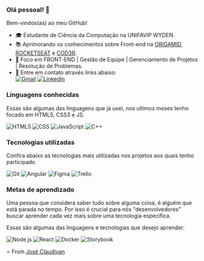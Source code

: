 ### Olá pessoal! 👋

Bem-vindos(as) ao meu GitHub!

- 🎓 Estudante de Ciência da Computação na UNIFAVIP WYDEN.  
- 📚 Aprimorando os conhecimentos sobre Front-end na [ORIGAMID](https://www.origamid.com/), [ROCKETSEAT](https://rocketseat.com.br/) e [COD3R](https://www.cod3r.com.br/).  
- 🎯 Foco em FRONT-END | Gestão de Equipe |  Gerenciamento de Projetos | Resolução de Problemas.
- 🔎 Entre em contato através links abaixo:  
[![Gmail](https://img.shields.io/badge/-GMAIL-D14836?style=for-the-badge&logo=gmail&logoColor=white)](mailto:claudivan0103@gmail.com)
[![LinkedIn](https://img.shields.io/badge/-LINKEDIN-0077B5?style=for-the-badge&logo=linkedin&logoColor=white)](https://www.linkedin.com/in/jose-claudivan-236561139/)

### Linguagens conhecidas

Essas são algumas das linguagens que já usei, nos ultimos meses tenho focado em HTML5, CSS3 e JS.

![HTML5](https://img.shields.io/badge/-HTML5-222222?style=flat&logo=html5)
![CSS](https://img.shields.io/badge/-CSS-222222?style=flat&logo=css3&logoColor=blue)
![JavaScript](https://img.shields.io/badge/-JavaScript-222222?style=flat&logo=javascript)
![C++](https://img.shields.io/badge/-C++-222222?style=flat&logo=c++&logoColor=3178c6)

### Tecnologias utilizadas

Confira abaixo as tecnologias mais utilizadas nos projetos aos quais tenho participado.

![Git](https://img.shields.io/badge/-Git-222222?style=flat&logo=git&logoColor=F05032)
![Angular](https://img.shields.io/badge/-Angular-222222?style=flat&logo=Angular&logoColor=61DAFB)
![Figma](https://img.shields.io/badge/-Figma-222222?style=flat&logo=figma&logoColor=violet)
![Trello](https://img.shields.io/badge/-Trello-222222?style=flat&logo=trello&logoColor=blue)

### Metas de aprendizado

Uma pessoa que considera saber tudo sobre alguma coisa, é alguém que está parada no tempo. Por isso é crucial para nós "desenvolvedores" buscar aprender cada vez mais sobre uma tecnologia especifica. 

Essas são algumas das linguagens e tecnologias que desejo aprender:

![Node.js](https://img.shields.io/badge/-Node.js-222222?style=flat&logo=node.js&logoColor=339933)
![React](https://img.shields.io/badge/-React-222222?style=flat&logo=React&logoColor=61DAFB)
![Docker](https://img.shields.io/badge/-Docker-222222?style=flat&logo=Docker&logoColor=blue)
![Storybook](https://img.shields.io/badge/-Storybook-222222?style=flat&logo=Storybook&logoColor=E10098)

⭐️ From [José Claudivan](https://github.com/Jose-Claudivan/)



<!--
**Jose-Claudivan/jose-claudivan** is a ✨ _special_ ✨ repository because its `README.md` (this file) appears on your GitHub profile.

Here are some ideas to get you started:

- 🔭 I’m looking for a internship...
- 🌱 I’m currently learning
- 👯 I’m looking to collaborate on ...
- 🤔 I’m looking for help with ...
- 💬 Ask me about ...
- 📫 How to reach me: ...
- 😄 Pronouns: ...
- ⚡ Fun fact: ...
-->
